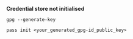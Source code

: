 **Credential store not initialised**

```shell
gpg --generate-key
```

```shell
pass init <your_generated_gpg-id_public_key>
```